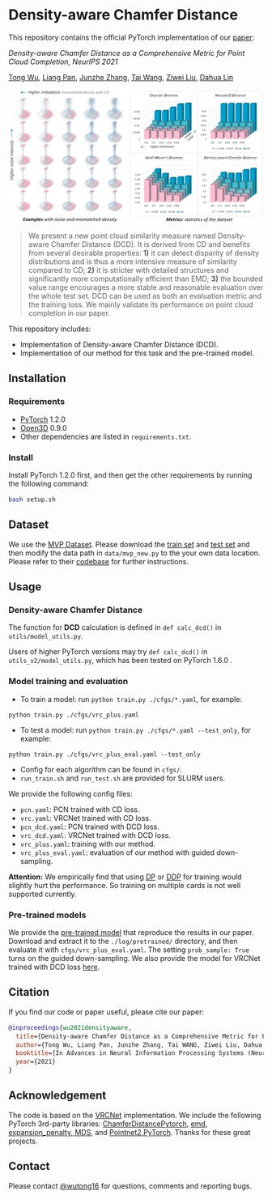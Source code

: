 # Density-aware Chamfer Distance

This repository contains the official PyTorch implementation of our [paper](https://openreview.net/pdf?id=0lz4QxW2tDf): 

*Density-aware Chamfer Distance as a Comprehensive Metric for Point Cloud Completion, NeurIPS 2021*

[Tong Wu](https://github.com/wutong16), [Liang Pan](https://scholar.google.com/citations?user=lSDISOcAAAAJ), [Junzhe Zhang](https://junzhezhang.github.io/), [Tai Wang](https://tai-wang.github.io/), [Ziwei Liu](https://liuziwei7.github.io/), [Dahua Lin](http://dahua.me/)

![avatar](./assets/teaser.png)

> We present a new point cloud similarity measure named Density-aware Chamfer Distance (DCD). It is derived from CD and benefits from several desirable properties: **1)** it can detect disparity of density distributions and is thus a more intensive measure of similarity compared to CD; **2)** it is stricter with detailed structures and significantly more computationally efficient than EMD; **3)** the bounded value range encourages a more stable and reasonable evaluation over the whole test set. 
> DCD can be used as both an evaluation metric and the training loss. We mainly validate its performance on point cloud completion in our paper.

This repository includes:
- Implementation of Density-aware Chamfer Distance (DCD).
- Implementation of our method for this task and the pre-trained model.

## Installation

### Requirements
* [PyTorch](https://pytorch.org/) 1.2.0
* [Open3D](http://www.open3d.org/docs/release/index.html#python-api-index) 0.9.0
* Other dependencies are listed in `requirements.txt`.

### Install

Install PyTorch 1.2.0 first, and then get the other requirements by running the following command:

```bash
bash setup.sh
```

## Dataset

We use the [MVP Dataset](https://mvp-dataset.github.io/). Please download the [train set](https://drive.google.com/file/d/1bY2RfPj_DvviNpr6ZzrEqhl4f7fMIqPF/view?usp=sharing) and [test set](https://drive.google.com/file/d/1qJT4uNURyDnPb_tI2vAntT2Iq98lhQMi/view?usp=sharing) and then modify the data path in `data/mvp_new.py` to the your own data location. Please refer to their [codebase](https://github.com/paul007pl/MVP_Benchmark) for further instructions.

## Usage
### Density-aware Chamfer Distance
The function for **DCD** calculation is defined in `def calc_dcd()` in `utils/model_utils.py`.

Users of higher PyTorch versions may try `def calc_dcd()` in `utils_v2/model_utils.py`, which has been tested on PyTorch 1.6.0 .
### Model training and evaluation
  + To train a model: run `python train.py ./cfgs/*.yaml`, for example:
```
python train.py ./cfgs/vrc_plus.yaml
```
  + To test a model: run `python train.py ./cfgs/*.yaml --test_only`, for example:
```
python train.py ./cfgs/vrc_plus_eval.yaml --test_only
```
  + Config for each algorithm can be found in `cfgs/`.
  + `run_train.sh` and `run_test.sh` are provided for SLURM users. 

We provide the following config files:
- `pcn.yaml`: PCN trained with CD loss.
- `vrc.yaml`: VRCNet trained with CD loss.
- `pcn_dcd.yaml`: PCN trained with DCD loss.
- `vrc_dcd.yaml`: VRCNet trained with DCD loss.
- `vrc_plus.yaml`: training with our method.
- `vrc_plus_eval.yaml`: evaluation of our method with guided down-sampling.

**Attention:**
We empirically find that using [DP](https://pytorch.org/docs/stable/generated/torch.nn.DataParallel.html#torch.nn.DataParallel) or [DDP](https://pytorch.org/docs/stable/generated/torch.nn.parallel.DistributedDataParallel.html#torch.nn.parallel.DistributedDataParallel) for training would slightly hurt the performance. So training on multiple cards is not well supported currently.


### Pre-trained models
We provide the [pre-trained model](https://drive.google.com/file/d/1WQFgxFQj3a-SkDaViCk3VqBE9Y_uZysG/view?usp=sharing) that reproduce the results in our paper.
Download and extract it to the `./log/pretrained/` directory, and then evaluate it with `cfgs/vrc_plus_eval.yaml`. The setting `prob_sample: True` turns on the guided down-sampling.
We also provide the model for VRCNet trained with DCD loss [here](https://drive.google.com/file/d/16s-FBNn1tYT7-_n2BVKb5MQy8dB9tcZF/view?usp=sharing). 

## Citation
If you find our code or paper useful, please cite our paper:
```bibtex
@inproceedings{wu2021densityaware,
  title={Density-aware Chamfer Distance as a Comprehensive Metric for Point Cloud Completion},
  author={Tong Wu, Liang Pan, Junzhe Zhang, Tai WANG, Ziwei Liu, Dahua Lin},
  booktitle={In Advances in Neural Information Processing Systems (NeurIPS), 2021},
  year={2021}
}
```
## Acknowledgement
The code is based on the [VRCNet](https://github.com/paul007pl/VRCNet) implementation. We include the following PyTorch 3rd-party libraries: 
[ChamferDistancePytorch](https://github.com/ThibaultGROUEIX/ChamferDistancePytorch), 
[emd, expansion_penalty, MDS](https://github.com/Colin97/MSN-Point-Cloud-Completion), and 
[Pointnet2.PyTorch](https://github.com/sshaoshuai/Pointnet2.PyTorch).
Thanks for these great projects.

## Contact
Please contact [@wutong16](https://github.com/wutong16) for questions, comments and reporting bugs.


